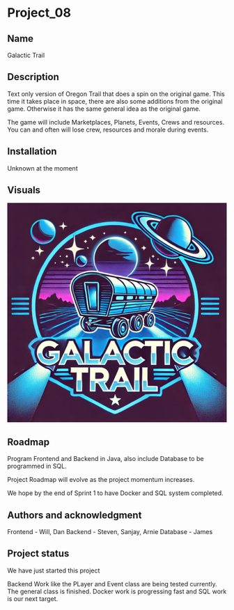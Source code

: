 # Project_08

## Name
Galactic Trail

## Description
Text only version of Oregon Trail that does a spin on the original game. This time it takes place in space, there are also some additions
from the original game. Otherwise it has the same general idea as the original game.

The game will include Marketplaces, Planets, Events, Crews and resources. 
You can and often will lose crew, resources and morale during events. 

## Installation
Unknown at the moment

## Visuals

![Logo](LOGO.png)

## Roadmap
Program Frontend and Backend in Java, also include Database to be programmed in SQL. 

Project Roadmap will evolve as the project momentum increases.

We hope by the end of Sprint 1 to have Docker and SQL system completed. 

## Authors and acknowledgment
Frontend - Will, Dan
Backend - Steven, Sanjay, Arnie
Database - James

## Project status

We have just started this project

Backend Work like the PLayer and Event class are being tested currently. The general class is finished. 
Docker work is progressing fast and SQL work is our next target.
